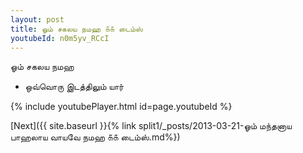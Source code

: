 ```yaml
---
layout: post
title: ஓம் சகலய நமஹ ௧௧ டைம்ஸ்
youtubeId: n0m5yv_RCcI
---
```

 
 
 ஓம் சகலய நமஹ  
 
 -  ஒவ்வொரு இடத்திலும் யார் 
 
  
 
  
 
 
 
 
 
 


{% include youtubePlayer.html id=page.youtubeId %}
 
[Next]({{ site.baseurl }}{% link  split1/_posts/2013-03-21-ஓம் மந்தனாய பாஹலாய வாயவே நமஹ ௧௧ டைம்ஸ்.md%})
 
